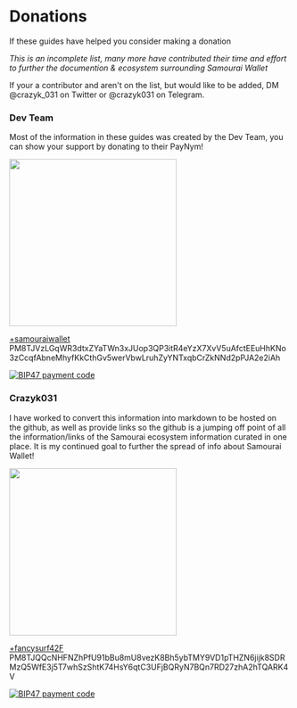 # Donations

If these guides have helped you consider making a donation

_This is an incomplete list, many more have contributed their time and effort to further the documention & ecosystem surrounding Samourai Wallet_

If your a contributor and aren't on the list, but would like to be added, DM @crazyk_031 on Twitter or @crazyk031 on Telegram. 


### Dev Team

Most of the information in these guides was created by the Dev Team, you can show your support by donating to their PayNym! 

<img src="https://paynym.is/PM8TJVzLGqWR3dtxZYaTWn3xJUop3QP3itR4eYzX7XvV5uAfctEEuHhKNo3zCcqfAbneMhyfKkCthGv5werVbwLruhZyYNTxqbCrZkNNd2pPJA2e2iAh/avatar" width="300" height="300" /> 


[+samouraiwallet](https://paynym.is/+samouraiwallet) 
PM8TJVzLGqWR3dtxZYaTWn3xJUop3QP3itR4eYzX7XvV5uAfctEEuHhKNo3zCcqfAbneMhyfKkCthGv5werVbwLruhZyYNTxqbCrZkNNd2pPJA2e2iAh

[![BIP47 payment code](http://api.qrserver.com/v1/create-qr-code/?color=000000&bgcolor=FFFFFF&data=PM8TJVzLGqWR3dtxZYaTWn3xJUop3QP3itR4eYzX7XvV5uAfctEEuHhKNo3zCcqfAbneMhyfKkCthGv5werVbwLruhZyYNTxqbCrZkNNd2pPJA2e2iAh&qzone=1&margin=0&size=200x200&ecc=L)](https://paynym.is/+samouraiwallet)

### Crazyk031

I have worked to convert this information into markdown to be hosted on the github, as well as provide links so the github is a jumping off point of all the information/links of the Samourai ecosystem information curated in one place. It is my continued goal to further the spread of info about Samourai Wallet! 


<img src="https://paynym.is/PM8TJQQcNHFNZhPfU91bBu8mU8vezK8Bh5ybTMY9VD1pTHZN6jijk8SDRMzQ5WfE3j5T7whSzShtK74HsY6qtC3UFjBQRyN7BQn7RD27zhA2hTQARK4V/avatar" width="300" height="300" /> 

[+fancysurf42F](https://paynym.is/+fancysurf42F) 
PM8TJQQcNHFNZhPfU91bBu8mU8vezK8Bh5ybTMY9VD1pTHZN6jijk8SDRMzQ5WfE3j5T7whSzShtK74HsY6qtC3UFjBQRyN7BQn7RD27zhA2hTQARK4V

[![BIP47 payment code](http://api.qrserver.com/v1/create-qr-code/?color=000000&bgcolor=FFFFFF&data=PM8TJQQcNHFNZhPfU91bBu8mU8vezK8Bh5ybTMY9VD1pTHZN6jijk8SDRMzQ5WfE3j5T7whSzShtK74HsY6qtC3UFjBQRyN7BQn7RD27zhA2hTQARK4V&qzone=1&margin=0&size=200x200&ecc=L)](https://paynym.is/+fancysurf42F)

